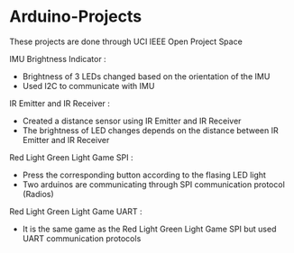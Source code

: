 # Arduino-Projects
These projects are done through UCI IEEE Open Project Space 

IMU Brightness Indicator : <br />
* Brightness of 3 LEDs changed based on the orientation of the IMU 
* Used I2C to communicate with IMU 

IR Emitter and IR Receiver : <br />
* Created a distance sensor using IR Emitter and IR Receiver 
* The brightness of LED changes depends on the distance between IR Emitter and IR Receiver

Red Light Green Light Game SPI : <br />
* Press the corresponding button according to the flasing LED light
* Two arduinos are communicating through SPI communication protocol (Radios) 

Red Light Green Light Game UART : <br />
* It is the same game as the Red Light Green Light Game SPI but used UART communication protocols

